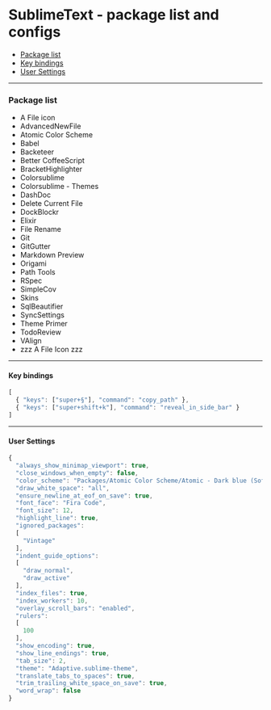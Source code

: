 # SublimeText - package list and configs

- [Package list](#package-list)
- [Key bindings](#key-bindings)
- [User Settings](#user-settings)

----

### Package list

- A File icon
- AdvancedNewFile
- Atomic Color Scheme
- Babel
- Backeteer
- Better CoffeeScript
- BracketHighlighter
- Colorsublime
- Colorsublime - Themes
- DashDoc
- Delete Current File
- DockBlockr
- Elixir
- File Rename
- Git
- GitGutter
- Markdown Preview
- Origami
- Path Tools
- RSpec
- SimpleCov
- Skins
- SqlBeautifier
- SyncSettings
- Theme Primer
- TodoReview
- VAlign
- zzz A File Icon zzz

----

#### Key bindings

```javascript
[
  { "keys": ["super+§"], "command": "copy_path" },
  { "keys": ["super+shift+k"], "command": "reveal_in_side_bar" }
]

```

---

#### User Settings

```javascript
{
  "always_show_minimap_viewport": true,
  "close_windows_when_empty": false,
  "color_scheme": "Packages/Atomic Color Scheme/Atomic - Dark blue (Soft).tmTheme",
  "draw_white_space": "all",
  "ensure_newline_at_eof_on_save": true,
  "font_face": "Fira Code",
  "font_size": 12,
  "highlight_line": true,
  "ignored_packages":
  [
    "Vintage"
  ],
  "indent_guide_options":
  [
    "draw_normal",
    "draw_active"
  ],
  "index_files": true,
  "index_workers": 10,
  "overlay_scroll_bars": "enabled",
  "rulers":
  [
    100
  ],
  "show_encoding": true,
  "show_line_endings": true,
  "tab_size": 2,
  "theme": "Adaptive.sublime-theme",
  "translate_tabs_to_spaces": true,
  "trim_trailing_white_space_on_save": true,
  "word_wrap": false
}
```
